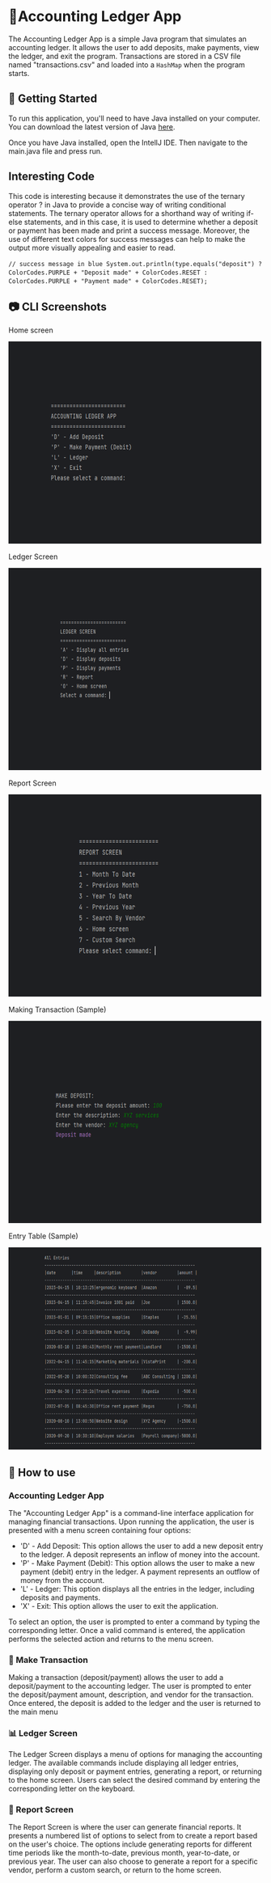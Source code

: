 # 🧾Accounting Ledger App

The Accounting Ledger App is a simple Java program that simulates an accounting ledger. It allows the user to add deposits, make payments, view the ledger, and exit the program. Transactions are stored in a CSV file named "transactions.csv" and loaded into a `HashMap` when the program starts.
## 🚀 Getting Started

To run this application, you'll need to have Java installed on your computer. You can download the latest version of Java [here](https://www.java.com/en/download/).

Once you have Java installed, open the IntellJ IDE. Then navigate to the main.java file and press run.

## Interesting Code

This code is interesting because it demonstrates the use of the ternary operator ? in Java to provide a concise way of writing conditional statements. The ternary operator allows for a shorthand way of writing if-else statements, and in this case, it is used to determine whether a deposit or payment has been made and print a success message.  Moreover, the use of different text colors for success messages can help to make the output more visually appealing and easier to read.

`// success message in blue
System.out.println(type.equals("deposit") ? ColorCodes.PURPLE + "Deposit made" + ColorCodes.RESET :
ColorCodes.PURPLE + "Payment made" + ColorCodes.RESET);`

## 📷 CLI Screenshots
Home screen

<img src="screenshots/homescreen.png" alt="home screen" height="400" width="500">

Ledger Screen

<img src="screenshots/ledgerscreen.png" alt="ledger screen" height="400" width="500">

Report Screen

<img src="screenshots/reportscreen.png" alt="report screen" height="400" width="500">

Making Transaction (Sample)

<img src="screenshots/maketransactionsample.png" alt="making transaction sample" height="400" width="500">

Entry Table (Sample)

<img src="screenshots/displayentriessample.png" alt="Entry sample" height="400" width="500">

## 📘 How to use 
### Accounting Ledger App

The "Accounting Ledger App" is a command-line interface application for managing financial transactions. Upon running the application, the user is presented with a menu screen containing four options:

  - 'D' - Add Deposit: This option allows the user to add a new deposit entry to the ledger. A deposit represents an inflow of money into the account.
  - 'P' - Make Payment (Debit): This option allows the user to make a new payment (debit) entry in the ledger. A payment represents an outflow of money from the account.
  - 'L' - Ledger: This option displays all the entries in the ledger, including deposits and payments.
  - 'X' - Exit: This option allows the user to exit the application.

To select an option, the user is prompted to enter a command by typing the corresponding letter. Once a valid command is entered, the application performs the selected action and returns to the menu screen.

### 💱 Make Transaction
Making a transaction (deposit/payment) allows the user to add a deposit/payment to the accounting ledger. The user is prompted to enter the deposit/payment amount, description, and vendor for the transaction. Once entered, the deposit is added to the ledger and the user is returned to the main menu

### 📊 Ledger Screen
The Ledger Screen displays a menu of options for managing the accounting ledger. The available commands include displaying all ledger entries, displaying only deposit or payment entries, generating a report, or returning to the home screen. Users can select the desired command by entering the corresponding letter on the keyboard.

### 📄 Report Screen
The Report Screen is where the user can generate financial reports. It presents a numbered list of options to select from to create a report based on the user's choice. The options include generating reports for different time periods like the month-to-date, previous month, year-to-date, or previous year. The user can also choose to generate a report for a specific vendor, perform a custom search, or return to the home screen.




